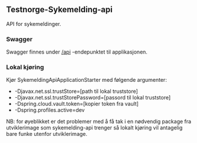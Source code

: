 ## Testnorge-Sykemelding-api
API for sykemeldinger.

### Swagger
Swagger finnes under [/api](https://testnorge-sykemelding-api.nais.preprod.local/api) -endepunktet til applikasjonen.

### Lokal kjøring
Kjør SykemeldingApiApplicationStarter med følgende argumenter:
 - -Djavax.net.ssl.trustStore=[path til lokal truststore]
 - -Djavax.net.ssl.trustStorePassword=[passord til lokal truststore]
 - -Dspring.cloud.vault.token=[kopier token fra vault]
 - -Dspring.profiles.active=dev
 
 NB: for øyeblikket er det problemer med å få tak i en nødvendig package fra utviklerimage som sykemelding-api trenger så lokalt kjøring vil antagelig bare funke utenfor utviklerimage. 